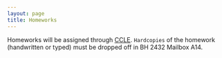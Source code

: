 ```yaml
---
layout: page
title: Homeworks
---
```


Homeworks will be assigned through [CCLE](https://ccle.ucla.edu). `Hardcopies` of the homework (handwritten or typed) must be dropped off in BH 2432 Mailbox A14.
